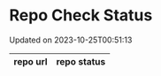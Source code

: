 # Repo Check Status

Updated on 2023-10-25T00:51:13

| repo url | repo status |
| -------- | -------- | 
